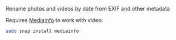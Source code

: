 Rename photos and videos by date from EXIF and other metadata

Requires [MediaInfo](https://mediaarea.net/en/MediaInfo) to work with video:

```sh
sudo snap install mediainfo
```
